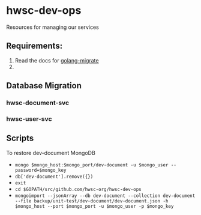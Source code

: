 # hwsc-dev-ops
Resources for managing our services

## Requirements:

1. Read the docs for [golang-migrate](https://github.com/golang-migrate/migrate)
2. 

## Database Migration

### hwsc-document-svc


### hwsc-user-svc

## Scripts
 To restore dev-document MongoDB
- `mongo $mongo_host:$mongo_port/dev-document -u $mongo_user --password=$mongo_key` 
- `db['dev-document'].remove({})`
- `exit`
- `cd $GOPATH/src/github.com/hwsc-org/hwsc-dev-ops`
- `mongoimport --jsonArray --db dev-document --collection dev-document --file backup/unit-test/dev-document/dev-document.json -h $mongo_host --port $mongo_port -u $mongo_user -p $mongo_key`